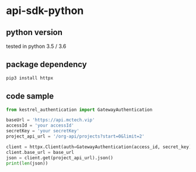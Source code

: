 # api-sdk-python

## python version
tested in python 3.5 / 3.6

## package dependency

```bash
pip3 install httpx
```

## code sample

```python
from kestrel_authentication import GatewayAuthentication

baseUrl = 'https://api.mctech.vip'
accessId = 'your accessId'
secretKey = 'your secretKey'
project_api_url = '/org-api/projects?start=0&limit=2'

client = httpx.Client(auth=GatewayAuthentication(access_id, secret_key))
client.base_url = base_url
json = client.get(project_api_url).json()
print(len(json))
```
